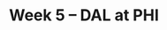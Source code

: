---
layout: game
title: Week 5 – DAL at PHI
season: 2006
game_id: 2006_05_DAL_PHI
away_team: DAL
home_team: PHI
---